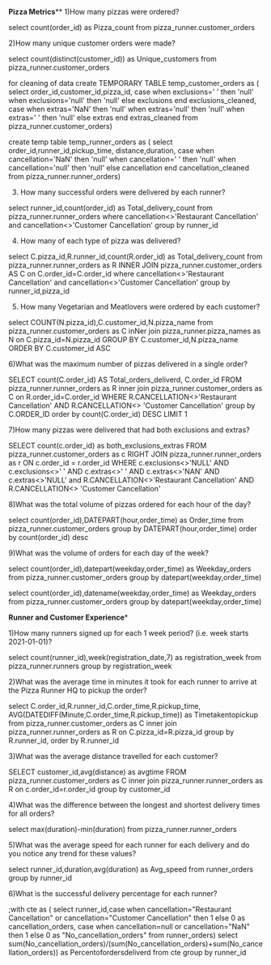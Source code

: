 ********************Pizza Metrics**********************
1)How many pizzas were ordered?

select count(order_id) as Pizza_count from pizza_runner.customer_orders

2)How many unique customer orders were made?

select count(distinct(customer_id)) as Unique_customers from pizza_runner.customer_orders

for cleaning of data 
create TEMPORARY TABLE temp_customer_orders as (
select order_id,customer_id,pizza_id,
case when
exclusions=' ' then 'null'
when exclusions='null' then 'null'
else exclusions
end exclusions_cleaned,
case when
extras='NaN' then 'null'
when extras='null' then 'null'
when extras=' ' then 'null'
else extras
end extras_cleaned
from pizza_runner.customer_orders)

create temp table temp_runner_orders as (
  select order_id,runner_id,pickup_time,
distance,duration,
case when cancellation='NaN' then 'null'
  when cancellation=' ' then 'null'
  when cancellation='null' then 'null'
  else cancellation 
  end cancellation_cleaned from pizza_runner.runner_orders)
  

3) How many successful orders were delivered by each runner?

select runner_id,count(order_id) as Total_delivery_count from 
pizza_runner.runner_orders
where cancellation<>'Restaurant Cancellation' and cancellation<>'Customer Cancellation'
group by runner_id

4) How many of each type of pizza was delivered?
   
select C.pizza_id,R.runner_id,count(R.order_id) as Total_delivery_count from 
pizza_runner.runner_orders as R
INNER JOIN
pizza_runner.customer_orders AS C
on C.order_id=C.order_id
where cancellation<>'Restaurant Cancellation' and cancellation<>'Customer Cancellation'
group by runner_id,pizza_id

5) How many Vegetarian and Meatlovers were ordered by each customer?

select COUNT(N.pizza_id),C.customer_id,N.pizza_name from 
pizza_runner.customer_orders as C
inNer join 
pizza_runner.pizza_names as N
on 
C.pizza_id=N.pizza_id
GROUP BY C.customer_id,N.pizza_name
ORDER BY C.customer_id ASC

6)What was the maximum number of pizzas delivered in a single order?

SELECT count(C.order_id) AS Total_orders_deliverd, C.order_id  FROM pizza_runner.runner_orders as R
inner join
pizza_runner.customer_orders as C
on R.order_id=C.order_id
WHERE R.CANCELLATION<>'Restaurant Cancellation' AND R.CANCELLATION<> 'Customer Cancellation'
group by C.ORDER_ID
order by count(C.order_id) DESC
LIMIT 1

7)How many pizzas were delivered that had both exclusions and extras?

SELECT count(c.order_id) as both_exclusions_extras
FROM pizza_runner.customer_orders as c 
RIGHT JOIN pizza_runner.runner_orders as r ON c.order_id = r.order_id
WHERE c.exclusions<>'NULL' AND c.exclusions<>' ' AND c.extras<>' ' AND c.extras<>'NAN' AND c.extras<>'NULL' and R.CANCELLATION<>'Restaurant Cancellation' AND R.CANCELLATION<> 'Customer Cancellation'

8)What was the total volume of pizzas ordered for each hour of the day?

select count(order_id),DATEPART(hour,order_time) as Order_time
from pizza_runner.customer_orders
group by DATEPART(hour,order_time)
order by count(order_id) desc

9)What was the volume of orders for each day of the week?

select count(order_id),datepart(weekday,order_time) as Weekday_orders from pizza_runner.customer_orders
group by datepart(weekday,order_time)

select count(order_id),datename(weekday,order_time) as Weekday_orders from pizza_runner.customer_orders
group by datepart(weekday,order_time)

********************************Runner and Customer Experience*********************************

1)How many runners signed up for each 1 week period? (i.e. week starts 2021-01-01)?

select count(runner_id),week(registration_date,7) as registration_week from pizza_runner.runners group by registration_week

2)What was the average time in minutes it took for each runner to arrive at the Pizza Runner HQ to pickup the order?

select C.order_id,R.runner_id,C.order_time,R.pickup_time,
AVG(DATEDIFF(Minute,C.order_time,R.pickup_time)) as Timetakentopickup
from pizza_runner.customer_orders as C
inner join
pizza_runner.runner_orders as R
on C.pizza_id=R.pizza_id
group by R.runner_id,
order by R.runner_id

3)What was the average distance travelled for each customer?

SELECT customer_id,avg(distance) as avgtime
FROM pizza_runner.customer_orders as C
inner join 
pizza_runner.runner_orders as R
on c.order_id=r.order_id
group by customer_id

4)What was the difference between the longest and shortest delivery times for all orders?

select max(duration)-min(duration) from pizza_runner.runner_orders

5)What was the average speed for each runner for each delivery and do you notice any trend for these values?

select runner_id,duration,avg(duration) as Avg_speed
from runner_orders
group by runner_id

6)What is the successful delivery percentage for each runner?

;with cte as
(
select runner_id,case when cancellation="Restaurant Cancellation" or 
cancellation="Customer Cancellation" then 1
  else 0 as cancellation_orders,
  case when cancellation=null or cancellation="NaN" then 1 else 0
  as "No_cancellation_orders"
  from runner_orders)
  select sum(No_cancellation_orders)/(sum(No_cancellation_orders)+sum(No_cancellation_orders)) as Percentofordersdeliverd from cte
  group by runner_id
